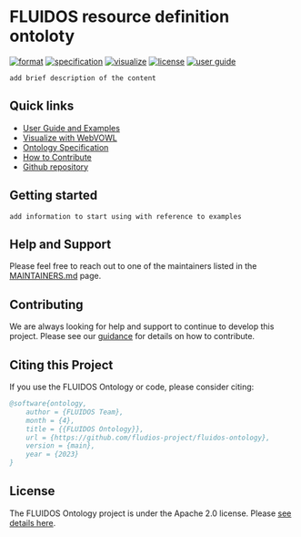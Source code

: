 # FLUIDOS resource definition ontoloty

[![format](https://img.shields.io/badge/Ontology_Format-TTL-blue)](https://pages.github.com/fluidos-project/fluidos-ontology/ontology.ttl)
[![specification](https://img.shields.io/badge/Ontology_Specification-Docs-yellow)](https://pages.github.com/fluidos-project/fluidos-ontology/ontology-specification/)
[![visualize](https://img.shields.io/badge/Visualize-WebVOWL-blue)](https://pages.github.com/fluidos-project/fluidos-ontology/ontology-specification/webvowl/index.html#)
[![license](https://img.shields.io/badge/License-Apache_2.0-green.svg)](LICENSE)
[![user guide](https://img.shields.io/badge/User_Guide-Docs-yellow)](https://pages.github.com/fluidos-project/fluidos-ontology/)

`add brief description of the content`

## Quick links

- [User Guide and Examples](https://pages.github.com/fluidos-project/fluidos-ontology/)
- [Visualize with WebVOWL](https://pages.github.com/fluidos-project/fluidos-ontology/ontology-specification/webvowl/index.html#)
- [Ontology Specification](https://pages.github.com/fluidos-project/fluidos-ontology/ontology-specification/)
- [How to Contribute](CONTRIBUTING.md)
- [Github repository](https://github.com/fluidos-project/fluidos-ontology)

## Getting started

`add information to start using with reference to examples`

## Help and Support

Please feel free to reach out to one of the maintainers listed in the [MAINTAINERS.md](MAINTAINERS.md) page.

## Contributing

We are always looking for help and support to continue to develop this project. Please see our [guidance](CONTRIBUTING.md) for details on how to contribute.

## Citing this Project

If you use the FLUIDOS Ontology or code, please consider citing:

```bib
@software{ontology,
    author = {FLUIDOS Team},
    month = {4},
    title = {{FLUIDOS Ontology}},
    url = {https://github.com/fludios-project/fluidos-ontology},
    version = {main},
    year = {2023}
}
```

## License

The FLUIDOS Ontology project is under the Apache 2.0 license. Please [see details here](LICENSE).
